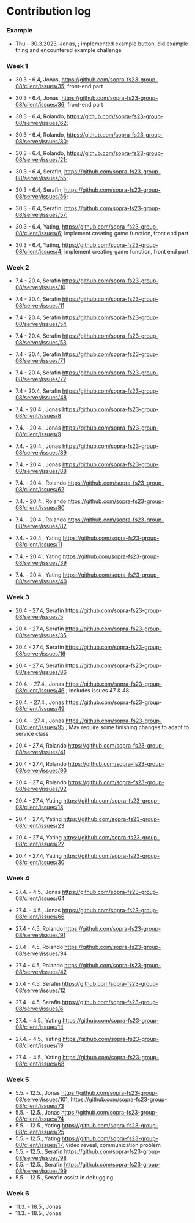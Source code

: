 # Contribution log

### Example
* Thu - 30.3.2023, Jonas, <issue link>; implemented example button, did example thing and encountered example challenge
    
### Week 1
* 30.3 - 6.4, Jonas, https://github.com/sopra-fs23-group-08/client/issues/35; front-end part
* 30.3 - 6.4, Jonas, https://github.com/sopra-fs23-group-08/client/issues/36; front-end part

* 30.3 - 6.4, Rolando, https://github.com/sopra-fs23-group-08/server/issues/62;
* 30.3 - 6.4, Rolando, https://github.com/sopra-fs23-group-08/server/issues/80;
* 30.3 - 6.4, Rolando, https://github.com/sopra-fs23-group-08/server/issues/21;

    
* 30.3 - 6.4, Serafin, https://github.com/sopra-fs23-group-08/server/issues/55;
* 30.3 - 6.4, Serafin, https://github.com/sopra-fs23-group-08/server/issues/56;
* 30.3 - 6.4, Serafin, https://github.com/sopra-fs23-group-08/server/issues/57;

* 30.3 - 6.4, Yating, https://github.com/sopra-fs23-group-08/client/issues/6; implement creating game function, front end part
* 30.3 - 6.4, Yating, https://github.com/sopra-fs23-group-08/client/issues/4; implement creating game function, front end part
    
### Week 2
* 7.4 - 20.4, Serafin https://github.com/sopra-fs23-group-08/server/issues/10
* 7.4 - 20.4, Serafin https://github.com/sopra-fs23-group-08/server/issues/11
* 7.4 - 20.4, Serafin https://github.com/sopra-fs23-group-08/server/issues/54
* 7.4 - 20.4, Serafin https://github.com/sopra-fs23-group-08/server/issues/53
* 7.4 - 20.4, Serafin https://github.com/sopra-fs23-group-08/server/issues/71
* 7.4 - 20.4, Serafin https://github.com/sopra-fs23-group-08/server/issues/72
* 7.4 - 20.4, Serafin https://github.com/sopra-fs23-group-08/server/issues/48
    
* 7.4. - 20.4., Jonas https://github.com/sopra-fs23-group-08/client/issues/8
* 7.4. - 20.4., Jonas https://github.com/sopra-fs23-group-08/client/issues/9
* 7.4. - 20.4., Jonas https://github.com/sopra-fs23-group-08/server/issues/89
* 7.4. - 20.4., Jonas https://github.com/sopra-fs23-group-08/server/issues/88

* 7.4. - 20.4., Rolando https://github.com/sopra-fs23-group-08/client/issues/62
* 7.4. - 20.4., Rolando https://github.com/sopra-fs23-group-08/client/issues/80
* 7.4. - 20.4., Rolando https://github.com/sopra-fs23-group-08/server/issues/82
    
* 7.4. - 20.4., Yating https://github.com/sopra-fs23-group-08/client/issues/11
* 7.4. - 20.4., Yating https://github.com/sopra-fs23-group-08/server/issues/39
* 7.4. - 20.4., Yating https://github.com/sopra-fs23-group-08/server/issues/40
    
### Week 3
* 20.4 - 27.4, Serafin https://github.com/sopra-fs23-group-08/server/issues/5
* 20.4 - 27.4, Serafin https://github.com/sopra-fs23-group-08/server/issues/35
* 20.4 - 27.4, Serafin https://github.com/sopra-fs23-group-08/server/issues/16
* 20.4 - 27.4, Serafin https://github.com/sopra-fs23-group-08/server/issues/86
 
* 20.4. - 27.4., Jonas https://github.com/sopra-fs23-group-08/client/issues/46 ; includes issues 47 & 48
* 20.4. - 27.4., Jonas https://github.com/sopra-fs23-group-08/client/issues/49
* 20.4. - 27.4., Jonas https://github.com/sopra-fs23-group-08/client/issues/95 ; May require some finishing changes to adapt to service class

* 20.4 - 27.4, Rolando https://github.com/sopra-fs23-group-08/server/issues/41
* 20.4 - 27.4, Rolando https://github.com/sopra-fs23-group-08/server/issues/90
* 20.4 - 27.4, Rolando https://github.com/sopra-fs23-group-08/server/issues/92
    
* 20.4 - 27.4, Yating https://github.com/sopra-fs23-group-08/client/issues/18
* 20.4 - 27.4, Yating https://github.com/sopra-fs23-group-08/client/issues/23
* 20.4 - 27.4, Yating https://github.com/sopra-fs23-group-08/client/issues/22
* 20.4 - 27.4, Yating https://github.com/sopra-fs23-group-08/client/issues/30
    
### Week 4
* 27.4. - 4.5., Jonas https://github.com/sopra-fs23-group-08/client/issues/64
* 27.4. - 4.5., Jonas https://github.com/sopra-fs23-group-08/client/issues/66
    
* 27.4 - 4.5, Rolando https://github.com/sopra-fs23-group-08/server/issues/91
* 27.4 - 4.5, Rolando https://github.com/sopra-fs23-group-08/server/issues/94
* 27.4 - 4.5, Rolando https://github.com/sopra-fs23-group-08/server/issues/42
    
* 27.4 - 4.5, Serafin https://github.com/sopra-fs23-group-08/server/issues/12
* 27.4 - 4.5, Serafin https://github.com/sopra-fs23-group-08/server/issues/6

* 27.4. - 4.5., Yating https://github.com/sopra-fs23-group-08/client/issues/14
* 27.4. - 4.5., Yating https://github.com/sopra-fs23-group-08/client/issues/19
* 27.4. - 4.5., Yating https://github.com/sopra-fs23-group-08/client/issues/68
    
### Week 5
* 5.5. - 12.5., Jonas https://github.com/sopra-fs23-group-08/server/issues/101, https://github.com/sopra-fs23-group-08/client/issues/73
* 5.5. - 12.5., Jonas https://github.com/sopra-fs23-group-08/client/issues/74
* 5.5. - 12.5., Yating https://github.com/sopra-fs23-group-08/client/issues/25
* 5.5. - 12.5., Yating https://github.com/sopra-fs23-group-08/client/issues/17; video reveal, communication problem
* 5.5. - 12.5., Serafin https://github.com/sopra-fs23-group-08/server/issues/98
* 5.5. - 12.5., Serafin https://github.com/sopra-fs23-group-08/server/issues/99
* 5.5. - 12.5., Serafin assist in debugging

### Week 6
* 11.3. - 18.5., Jonas
* 11.3. - 18.5., Jonas
   
